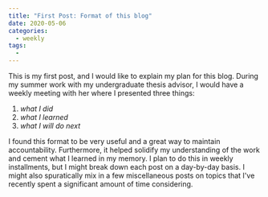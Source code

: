 ```yaml
---
title: "First Post: Format of this blog"
date: 2020-05-06
categories:
  - weekly
tags:
  - 
---
```


This is my first post, and I would like to explain my plan for this blog. During my summer work with my undergraduate thesis advisor, I would have a weekly meeting with her where I presented three things: 
1. *what I did*
2. *what I learned* 
3. *what I will do next*

I found this format to be very useful and a great way to maintain accountability. Furthermore, it helped solidify my understanding of the work and cement what I learned in my memory. I plan to do this in weekly installments, but I might break down each post on a day-by-day basis. I might also spuratically mix in a few miscellaneous posts on topics that I've recently spent a significant amount of time considering.
